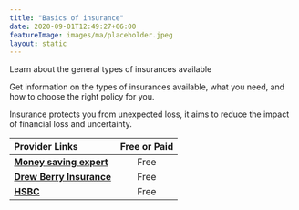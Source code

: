 ```yaml
---
title: "Basics of insurance"
date: 2020-09-01T12:49:27+06:00
featureImage: images/ma/placeholder.jpeg
layout: static
---
```


Learn about the general types of insurances available

Get information on the types of insurances available, what you need, and how to choose the right policy for you.

Insurance protects you from unexpected loss, it aims to reduce the impact of financial loss and uncertainty.

| Provider Links      | Free or Paid  |  
| :-----------          | :--------------:      |  
| [**Money saving expert**](https://www.moneysavingexpert.com/insurance/) | Free | 
| [**Drew Berry Insurance**](https://www.drewberryinsurance.co.uk/knowledge/financial-advice/personal-insurance) | Free | 
| [**HSBC**](https://www.hsbc.co.uk/insurance/types-of-insurance/) | Free | 
  

<br/><br/>






